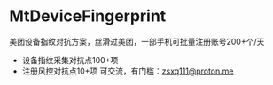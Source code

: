 # MtDeviceFingerprint
美团设备指纹对抗方案，丝滑过美团，一部手机可批量注册账号200+个/天
- 设备指纹采集对抗点100+项
- 注册风控对抗点10+项
可交流，有门槛：zsxq111@proton.me
